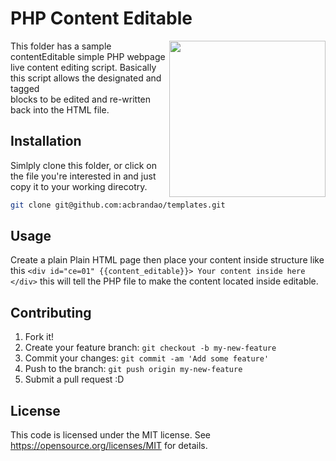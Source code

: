 #  PHP Content Editable 

<img align="right" width="250" src="https://github.com/acbrandao/templates/blob/master/img/html5.PNG">
This folder has a sample contentEditable simple PHP webpage live content editing script.
Basically this script allows the designated and tagged <Div> blocks to be edited and re-written
back into the HTML file.

## Installation

Simlply clone this folder, or click on the file you're interested in and just copy it to your working direcotry.

```bash
git clone git@github.com:acbrandao/templates.git
```

## Usage

Create a plain Plain HTML page then place your content inside structure like this
 `<div id="ce=01" {{content_editable}}> Your content inside here </div>`  this will tell the PHP file
 to make the content located inside editable.

## Contributing

1. Fork it!
2. Create your feature branch: `git checkout -b my-new-feature`
3. Commit your changes: `git commit -am 'Add some feature'`
4. Push to the branch: `git push origin my-new-feature`
5. Submit a pull request :D

## License

This code is licensed under the MIT license. See https://opensource.org/licenses/MIT for details.
